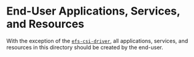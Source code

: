 # End-User Applications, Services, and Resources

With the exception of the  [`efs-csi-driver`](efs-csi-driver/), all applications, services, and resources in this directory should be created by the end-user.

